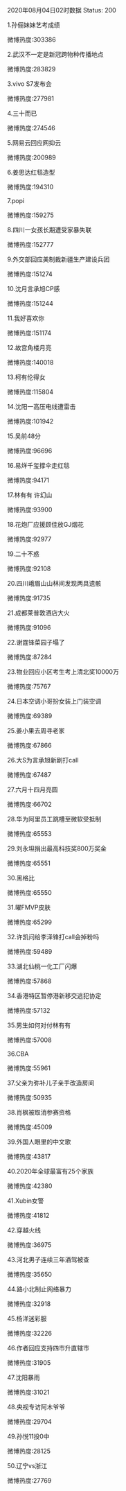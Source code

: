 2020年08月04日02时数据
Status: 200

1.孙俪妹妹艺考成绩

微博热度:303386

2.武汉不一定是新冠跨物种传播地点

微博热度:283829

3.vivo S7发布会

微博热度:277981

4.三十而已

微博热度:274546

5.网易云回应网抑云

微博热度:200989

6.姜思达红毯造型

微博热度:194310

7.popi

微博热度:159275

8.四川一女孩长期遭受家暴失联

微博热度:152777

9.外交部回应美制裁新疆生产建设兵团

微博热度:151274

10.沈月言承旭CP感

微博热度:151244

11.我好喜欢你

微博热度:151174

12.故宫角楼月亮

微博热度:140018

13.柯有伦得女

微博热度:115804

14.沈阳一高压电线遭雷击

微博热度:101942

15.吴前48分

微博热度:96696

16.易烊千玺撑伞走红毯

微博热度:94171

17.林有有 许幻山

微博热度:93900

18.花炮厂应援顾佳放GJ烟花

微博热度:92977

19.二十不惑

微博热度:92108

20.四川峨眉山山林间发现两具遗骸

微博热度:91735

21.成都莱普敦酒店大火

微博热度:91096

22.谢霆锋菜园子塌了

微博热度:87284

23.物业回应小区考生考上清北奖10000万

微博热度:75767

24.日本空调小哥扮女装上门装空调

微博热度:69389

25.姜小果去周寻老家

微博热度:67866

26.大S为言承旭新剧打call

微博热度:67487

27.六月十四月亮圆

微博热度:66702

28.华为阿里员工跳槽至微软受抵制

微博热度:65553

29.刘永坦捐出最高科技奖800万奖金

微博热度:65551

30.黑格比

微博热度:65550

31.曜FMVP皮肤

微博热度:65299

32.许凯问给李泽锋打call会掉粉吗

微博热度:59489

33.湖北仙桃一化工厂闪爆

微博热度:57868

34.香港特区暂停港新移交逃犯协定

微博热度:57132

35.男生如何对付林有有

微博热度:57008

36.CBA

微博热度:55961

37.父亲为弥补儿子亲手改造房间

微博热度:50935

38.肖枫被取消参赛资格

微博热度:45009

39.外国人眼里的中文歌

微博热度:43817

40.2020年全球最富有25个家族

微博热度:42380

41.Xubin女警

微博热度:41812

42.穿越火线

微博热度:36975

43.河北男子连续三年酒驾被查

微博热度:35650

44.路小北制止网络暴力

微博热度:32918

45.杨洋迷彩服

微博热度:32226

46.作者回应支持四市升直辖市

微博热度:31905

47.沈阳暴雨

微博热度:31021

48.央视专访阿木爷爷

微博热度:29704

49.孙悦11投0中

微博热度:28125

50.辽宁vs浙江

微博热度:27769

